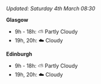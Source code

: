 *Updated: Saturday 4th March 08:30*

**Glasgow**

* 9h - 18h: :partly_sunny: Partly Cloudy
* 19h, 20h: :cloud: Cloudy

**Edinburgh**

* 9h - 18h: :partly_sunny: Partly Cloudy
* 19h, 20h: :cloud: Cloudy

